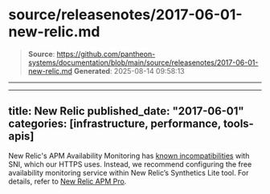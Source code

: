 # source/releasenotes/2017-06-01-new-relic.md

> **Source**: https://github.com/pantheon-systems/documentation/blob/main/source/releasenotes/2017-06-01-new-relic.md
> **Generated**: 2025-08-14 09:58:13

---

---
title: New Relic
published_date: "2017-06-01"
categories: [infrastructure, performance, tools-apis]
---
New Relic's APM Availability Monitoring has [known incompatibilities](/guides/new-relic) with SNI, which our HTTPS uses. Instead, we recommend configuring the free availability monitoring service within New Relic’s Synthetics Lite tool. For details, refer to [New Relic APM Pro](/guides/new-relic/).
